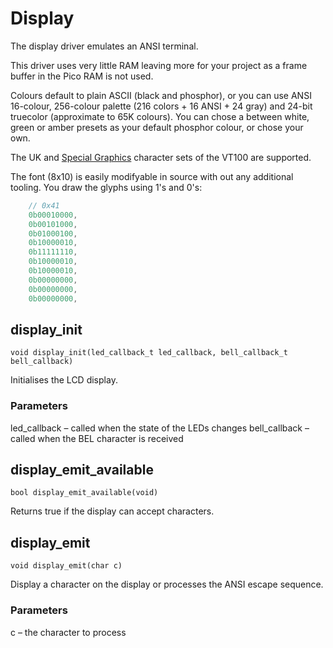 # Display

The display driver emulates an ANSI terminal.  

This driver uses very little RAM leaving more for your project as a frame buffer in the Pico RAM is not used.

Colours default to plain ASCII (black and phosphor), or you can use ANSI 16-colour, 256-colour palette (216 colors + 16 ANSI + 24 gray) and 24-bit truecolor (approximate to 65K colours). You can chose a between white, green or amber presets as your default phosphor colour, or chose your own.

The UK and [Special Graphics](https://vt100.net/docs/vt100-ug/chapter3.html#T3-9) character sets of the VT100 are supported.

The font (8x10) is easily modifyable in source with out any additional tooling. You draw the glyphs using 1's and 0's:

``` C
    // 0x41
    0b00010000,
    0b00101000,
    0b01000100,
    0b10000010,
    0b11111110,
    0b10000010,
    0b10000010,
    0b00000000,
    0b00000000,
    0b00000000,
```

## display_init

`void display_init(led_callback_t led_callback, bell_callback_t bell_callback)`

Initialises the LCD display.

### Parameters

led_callback – called when the state of the LEDs changes
bell_callback – called when the BEL character is received

## display_emit_available

`bool display_emit_available(void)`

Returns true if the display can accept characters.

## display_emit

`void display_emit(char c)`

Display a character on the display or processes the ANSI escape sequence.

### Parameters

c – the character to process

